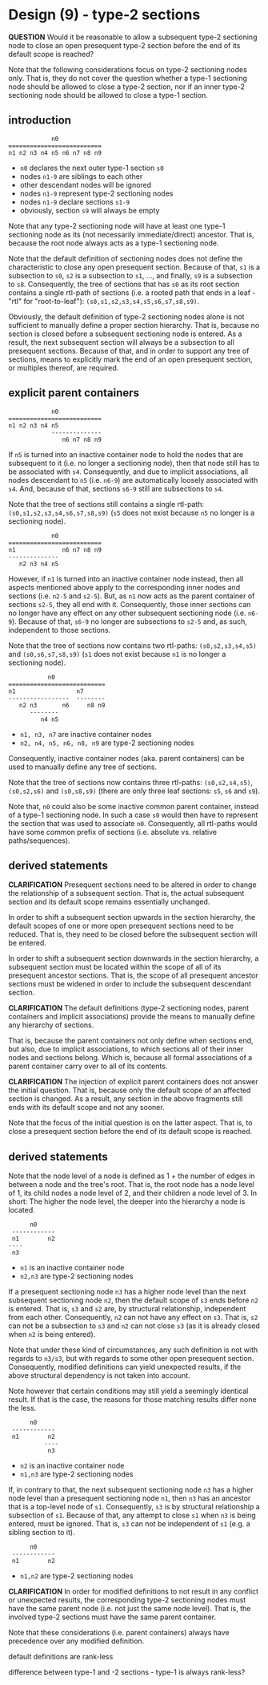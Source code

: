 
<!-- ======================================================================= -->
# Design (9) - type-2 sections

**QUESTION**
Would it be reasonable to allow a subsequent type-2 sectioning node to close an 
open presequent type-2 section before the end of its default scope is reached?

Note that the following considerations focus on type-2 sectioning nodes only.
That is, they do not cover the question whether a type-1 sectioning node should
be allowed to close a type-2 section, nor if an inner type-2 sectioning node
should be allowed to close a type-1 section.

<!-- ======================================================================= -->
## introduction

```
            n0
==========================
n1 n2 n3 n4 n5 n6 n7 n8 n9
```

* `n0` declares the next outer type-1 section `s0`
* nodes `n1-9` are siblings to each other
* other descendant nodes will be ignored
* nodes `n1-9` represent type-2 sectioning nodes
* nodes `n1-9` declare sections `s1-9`
* obviously, section `s9` will always be empty

Note that any type-2 sectioning node will have at least one type-1 sectioning
node as its (not necessarily immediate/direct) ancestor. That is, because the
root node always acts as a type-1 sectioning node.

Note that the default definition of sectioning nodes does not define the
characteristic to close any open presequent section. Because of that, `s1` is
a subsection to `s0`, `s2` is a subsection to `s1`, ..., and finally, `s9` is
a subsection to `s8`. Consequently, the tree of sections that has `s0` as its
root section contains a single rtl-path of sections (i.e. a rooted path that
ends in a leaf - "rtl" for "root-to-leaf"): `(s0,s1,s2,s3,s4,s5,s6,s7,s8,s9)`.

Obviously, the default definition of type-2 sectioning nodes alone is not
sufficient to manually define a proper section hierarchy. That is, because
no section is closed before a subsequent sectioning node is entered. As a
result, the next subsequent section will always be a subsection to all
presequent sections. Because of that, and in order to support any tree of
sections, means to explicitly mark the end of an open presequent section,
or multiples thereof, are required.

<!-- ======================================================================= -->
## explicit parent containers

```
            n0
==========================
n1 n2 n3 n4 n5
            --------------
               n6 n7 n8 n9
```

If `n5` is turned into an inactive container node to hold the nodes that are
subsequent to it (i.e. no longer a sectioning node), then that node still has
to be associated with `s4`. Consequently, and due to implicit associations, 
all nodes descendant to `n5` (i.e. `n6-9`) are automatically loosely associated
with `s4`. And, because of that, sections `s6-9` still are subsections to `s4`.

Note that the tree of sections still contains a single rtl-path:
`(s0,s1,s2,s3,s4,s6,s7,s8,s9)` (`s5` does not exist because `n5` no
longer is a sectioning node).

```
            n0
==========================
n1             n6 n7 n8 n9
--------------
   n2 n3 n4 n5
```

However, if `n1` is turned into an inactive container node instead, then all
aspects mentioned above apply to the corresponding inner nodes and sections
(i.e. `n2-5` and `s2-5`). But, as `n1` now acts as the parent container of
sections `s2-5`, they all end with it. Consequently, those inner sections
can no longer have any effect on any other subsequent sectioning node (i.e.
`n6-9`). Because of that, `s6-9` no longer are subsections to `s2-5` and,
as such, independent to those sections.

Note that the tree of sections now contains two rtl-paths:
`(s0,s2,s3,s4,s5)` and `(s0,s6,s7,s8,s9)` (`s1` does not exist
because `n1` is no longer a sectioning node).

```
           n0
===========================
n1                 n7
-----------------  --------
   n2 n3       n6     n8 n9
      --------
         n4 n5
```

* `n1, n3, n7` are inactive container nodes
* `n2, n4, n5, n6, n8, n9` are type-2 sectioning nodes

Consequently, inactive container nodes (aka. parent containers)
can be used to manually define any tree of sections.

Note that the tree of sections now contains three rtl-paths:
`(s0,s2,s4,s5)`, `(s0,s2,s6)` and `(s0,s8,s9)` (there are only
three leaf sections: `s5`, `s6` and `s9`).

Note that, `n0` could also be some inactive common parent container, instead of
a type-1 sectioning node. In such a case `s0` would then have to represent the
section that was used to associate `n0`. Consequently, all rtl-paths would have
some common prefix of sections (i.e. absolute vs. relative paths/sequences).

<!-- ======================================================================= -->
## derived statements

**CLARIFICATION**
Presequent sections need to be altered in order to change the relationship of
a subsequent section. That is, the actual subsequent section and its default
scope remains essentially unchanged.

In order to shift a subsequent section upwards in the section hierarchy, the
default scopes of one or more open presequent sections need to be reduced.
That is, they need to be closed before the subsequent section will be entered.

In order to shift a subsequent section downwards in the section hierarchy, a
subsequent section must be located within the scope of all of its presequent
ancestor sections. That is, the scope of all presequent ancestor sections must
be widened in order to include the subsequent descendant section.

**CLARIFICATION**
The default definitions (type-2 sectioning nodes, parent containers and
implicit associations) provide the means to manually define any hierarchy
of sections.

That is, because the parent containers not only define when sections end, but
also, due to implicit associations, to which sections all of their inner nodes
and sections belong. Which is, because all formal associations of a parent
container carry over to all of its contents.

**CLARIFICATION**
The injection of explicit parent containers does not answer the initial
question. That is, because only the default scope of an affected section is
changed. As a result, any section in the above fragments still ends with its
default scope and not any sooner.

Note that the focus of the initial question is on the latter aspect. That is,
to close a presequent section before the end of its default scope is reached.

<!-- ======================================================================= -->
## derived statements

Note that the node level of a node is defined as 1 + the number of edges in
between a node and the tree's root. That is, the root node has a node level
of 1, its child nodes a node level of 2, and their children a node level of 3.
In short: The higher the node level, the deeper into the hierarchy a node is
located.

```
      n0
 ------------
 n1        n2
----
 n3
```

* `n1` is an inactive container node
* `n2,n3` are type-2 sectioning nodes

If a presequent sectioning node `n3` has a higher node level than the next
subsequent sectioning node `n2`, then the default scope of `s3` ends before
`n2` is entered. That is, `s3` and `s2` are, by structural relationship,
independent from each other. Consequently, `n2` can not have any effect on
`s3`. That is, `s2` can not be a subsection to `s3` and `n2` can not close
`s3` (as it is already closed when `n2` is being entered).

Note that under these kind of circumstances, any such definition is not with
regards to `n3/s3`, but with regards to some other open presequent section.
Consequently, modified definitions can yield unexpected results, if the above
structural dependency is not taken into account.

Note however that certain conditions may still yield a seemingly identical
result. If that is the case, the reasons for those matching results differ
none the less.

```
      n0
 ------------
 n1        n2
          ----
           n3
```

* `n2` is an inactive container node
* `n1,n3` are type-2 sectioning nodes

If, in contrary to that, the next subsequent sectioning node `n3` has a higher
node level than a presequent sectioning node `n1`, then `n3` has an ancestor
that is a top-level node of `s1`. Consequently, `s3` is by structural
relationship a subsection of `s1`. Because of that, any attempt to close
`s1` when `n3` is being entered, must be ignored. That is, `s3` can not be
independent of `s1` (e.g. a sibling section to it).

```
      n0
 ------------
 n1        n2
```

* `n1,n2` are type-2 sectioning nodes

**CLARIFICATION**
In order for modified definitions to not result in any conflict or unexpected
results, the corresponding type-2 sectioning nodes must have the same parent
node (i.e. not just the same node level). That is, the involved type-2 sections
must have the same parent container.

Note that these considerations (i.e. parent containers) always have
precedence over any modified definition.

<!-- ======================================================================= -->

default definitions are rank-less

difference between type-1 and -2 sections -
type-1 is always rank-less?
